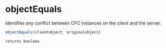 # objectEquals

Identifies any conflict between CFC instances on the client and the server.

```javascript
objectEquals(clientobject, originalobject)
```

```javascript
returns boolean
```
